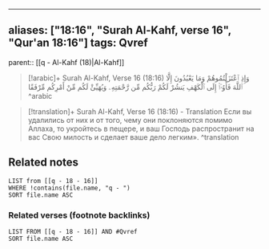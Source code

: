 
---
aliases: ["18:16", "Surah Al-Kahf, verse 16", "Qur'an 18:16"]
tags: Qvref
---

parent:: [[q - Al-Kahf (18)|Al-Kahf]]

> [!arabic]+ Surah Al-Kahf, Verse 16 (18:16)
> <span class="quran-arabic">وَإِذِ ٱعْتَزَلْتُمُوهُمْ وَمَا يَعْبُدُونَ إِلَّا ٱللَّهَ فَأْوُۥٓا۟ إِلَى ٱلْكَهْفِ يَنشُرْ لَكُمْ رَبُّكُم مِّن رَّحْمَتِهِۦ وَيُهَيِّئْ لَكُم مِّنْ أَمْرِكُم مِّرْفَقًا</span>
^arabic

> [!translation]+ Surah Al-Kahf, Verse 16 (18:16) - Translation
> Если вы удалились от них и от того, чему они поклоняются помимо Аллаха, то укройтесь в пещере, и ваш Господь распространит на вас Свою милость и сделает ваше дело легким».
^translation



## Related notes
```dataview
LIST from [[q - 18 - 16]]
WHERE !contains(file.name, "q - ")
SORT file.name ASC
```

### Related verses (footnote backlinks)
```dataview
LIST FROM [[q - 18 - 16]] AND #Qvref
SORT file.name ASC
```

